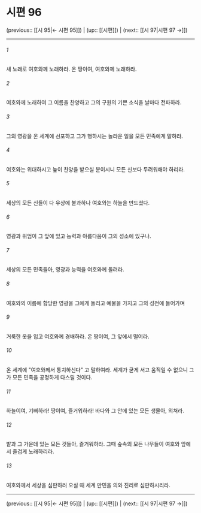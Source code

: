 # 시편 96

(previous:: [[시 95|← 시편 95]]) | (up:: [[시편]]) | (next:: [[시 97|시편 97 →]])

***




###### 1 

새 노래로 여호와께 노래하라. 온 땅이여, 여호와께 노래하라. 



###### 2 

여호와께 노래하여 그 이름을 찬양하고 그의 구원의 기쁜 소식을 날마다 전파하라. 



###### 3 

그의 영광을 온 세계에 선포하고 그가 행하시는 놀라운 일을 모든 민족에게 말하라. 



###### 4 

여호와는 위대하시고 높이 찬양을 받으실 분이시니 모든 신보다 두려워해야 하리라. 



###### 5 

세상의 모든 신들이 다 우상에 불과하나 여호와는 하늘을 만드셨다. 



###### 6 

영광과 위엄이 그 앞에 있고 능력과 아름다움이 그의 성소에 있구나. 



###### 7 

세상의 모든 민족들아, 영광과 능력을 여호와께 돌려라. 



###### 8 

여호와의 이름에 합당한 영광을 그에게 돌리고 예물을 가지고 그의 성전에 들어가며 



###### 9 

거룩한 옷을 입고 여호와께 경배하라. 온 땅이여, 그 앞에서 떨어라. 



###### 10 

온 세계에 "여호와께서 통치하신다" 고 말하여라. 세계가 굳게 서고 움직일 수 없으니 그가 모든 민족을 공정하게 다스릴 것이다. 



###### 11 

하늘이여, 기뻐하라! 땅이여, 즐거워하라! 바다와 그 안에 있는 모든 생물아, 외쳐라. 



###### 12 

밭과 그 가운데 있는 모든 것들아, 즐거워하라. 그때 숲속의 모든 나무들이 여호와 앞에서 즐겁게 노래하리라. 



###### 13 

여호와께서 세상을 심판하러 오실 때 세계 만민을 의와 진리로 심판하시리라.

***

(previous:: [[시 95|← 시편 95]]) | (up:: [[시편]]) | (next:: [[시 97|시편 97 →]])
